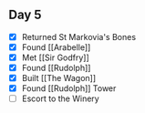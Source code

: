 ## Day 5
- [x] Returned St Markovia's Bones
- [x] Found [[Arabelle]]
- [x] Met [[Sir Godfry]]
- [x] Found [[Rudolph]]
- [x] Built [[The Wagon]]
- [x] Found [[Rudolph]] Tower
- [ ] Escort to the Winery